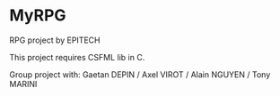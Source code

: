 # MyRPG
RPG project by EPITECH

This project requires CSFML lib in C.

Group project with: Gaetan DEPIN / Axel VIROT / Alain NGUYEN / Tony MARINI
